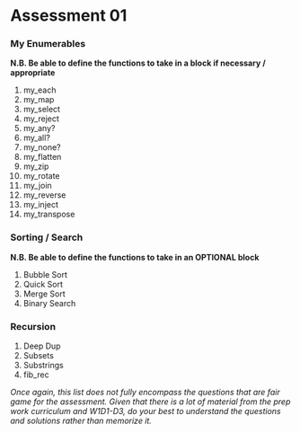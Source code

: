 # Assessment 01

### My Enumerables

**N.B. Be able to define the functions to take in a block if necessary / appropriate**

1. my_each
2. my_map
3. my_select
4. my_reject
5. my_any?
6. my_all?
7. my_none?
8. my_flatten
9. my_zip
10. my_rotate
11. my_join
12. my_reverse
13. my_inject
14. my_transpose

### Sorting / Search

**N.B. Be able to define the functions to take in an OPTIONAL block**

1. Bubble Sort
2. Quick Sort
3. Merge Sort
4. Binary Search

### Recursion

1. Deep Dup
2. Subsets
3. Substrings
4. fib_rec

*Once again, this list does not fully encompass the questions that are
fair game for the assessment. Given that there is a lot of material from
the prep work curriculum and W1D1-D3, do your best to understand the
questions and solutions rather than memorize it.*
